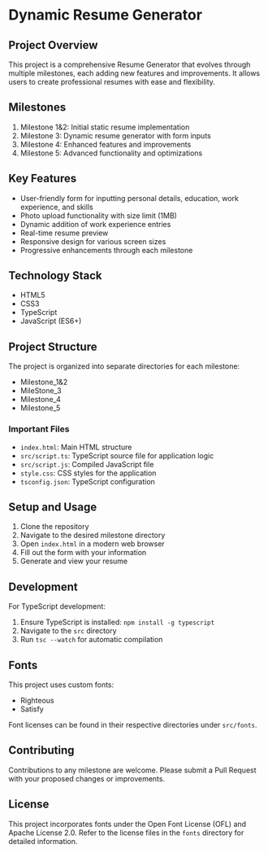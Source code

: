 # Dynamic Resume Generator

## Project Overview
This project is a comprehensive Resume Generator that evolves through multiple milestones, each adding new features and improvements. It allows users to create professional resumes with ease and flexibility.

## Milestones
1. Milestone 1&2: Initial static resume implementation
2. Milestone 3: Dynamic resume generator with form inputs
3. Milestone 4: Enhanced features and improvements
4. Milestone 5: Advanced functionality and optimizations

## Key Features
- User-friendly form for inputting personal details, education, work experience, and skills
- Photo upload functionality with size limit (1MB)
- Dynamic addition of work experience entries
- Real-time resume preview
- Responsive design for various screen sizes
- Progressive enhancements through each milestone

## Technology Stack
- HTML5
- CSS3
- TypeScript
- JavaScript (ES6+)

## Project Structure
The project is organized into separate directories for each milestone:
- Milestone_1&2
- MileStone_3
- Milestone_4
- Milestone_5

### Important Files
- `index.html`: Main HTML structure
- `src/script.ts`: TypeScript source file for application logic
- `src/script.js`: Compiled JavaScript file
- `style.css`: CSS styles for the application
- `tsconfig.json`: TypeScript configuration

## Setup and Usage
1. Clone the repository
2. Navigate to the desired milestone directory
3. Open `index.html` in a modern web browser
4. Fill out the form with your information
5. Generate and view your resume

## Development
For TypeScript development:
1. Ensure TypeScript is installed: `npm install -g typescript`
2. Navigate to the `src` directory
3. Run `tsc --watch` for automatic compilation

## Fonts
This project uses custom fonts:
- Righteous
- Satisfy

Font licenses can be found in their respective directories under `src/fonts`.

## Contributing
Contributions to any milestone are welcome. Please submit a Pull Request with your proposed changes or improvements.

## License
This project incorporates fonts under the Open Font License (OFL) and Apache License 2.0. Refer to the license files in the `fonts` directory for detailed information.
